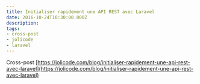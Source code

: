 ```yaml
---
title: Initialiser rapidement une API REST avec Laravel
date: 2016-10-24T10:30:00.000Z
description:
tags:
- cross-post
- jolicode
- laravel
---
```


Cross-post [https://jolicode.com/blog/initialiser-rapidement-une-api-rest-avec-laravel](https://jolicode.com/blog/initialiser-rapidement-une-api-rest-avec-laravel)

